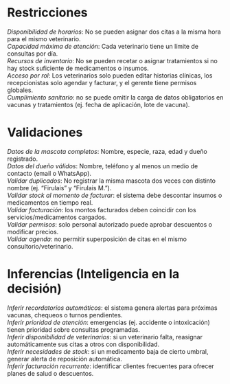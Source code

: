 # Restricciones

*Disponibilidad de horarios*: No se pueden asignar dos citas a la misma hora para el mismo veterinario.  
*Capacidad máxima de atención*: Cada veterinario tiene un límite de consultas por día.  
*Recursos de inventario*: No se pueden recetar o asignar tratamientos si no hay stock suficiente de medicamentos o insumos.  
*Acceso por rol*: Los veterinarios solo pueden editar historias clínicas, los recepcionistas solo agendar y facturar, y el gerente tiene
permisos globales.  
*Cumplimiento sanitario*: no se puede omitir la carga de datos obligatorios en vacunas y tratamientos (ej. fecha de aplicación, lote de
vacuna).

# Validaciones

*Datos de la mascota completos*: Nombre, especie, raza, edad y dueño registrado.  
*Datos del dueño válidos*: Nombre, teléfono y al menos un medio de contacto (email o WhatsApp).  
*Validar duplicados*: No registrar la misma mascota dos veces con distinto nombre (ej. “Firulais” y “Firulais M.”).  
*Validar stock al momento de facturar*: el sistema debe descontar insumos o medicamentos en tiempo real.  
*Validar facturación*: los montos facturados deben coincidir con los servicios/medicamentos cargados.  
*Validar permisos*: solo personal autorizado puede aprobar descuentos o modificar precios.  
*Validar agenda*: no permitir superposición de citas en el mismo consultorio/veterinario.

# Inferencias (Inteligencia en la decisión)
*Inferir recordatorios automáticos*: el sistema genera alertas para próximas vacunas, chequeos o turnos pendientes.  
*Inferir prioridad de atención*: emergencias (ej. accidente o intoxicación) tienen prioridad sobre consultas programadas.  
*Inferir disponibilidad de veterinarios*: si un veterinario falta, reasignar automáticamente sus citas a otros con disponibilidad.  
*Inferir necesidades de stock*: si un medicamento baja de cierto umbral, generar alerta de reposición automática.  
*Inferir facturación recurrente*: identificar clientes frecuentes para ofrecer planes de salud o descuentos.